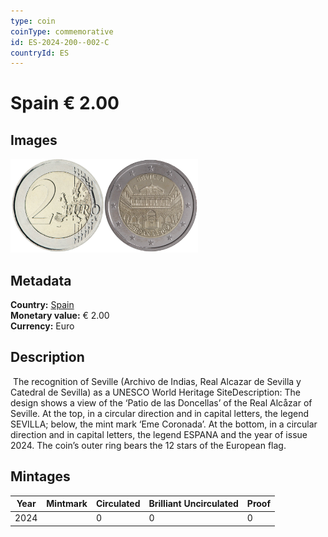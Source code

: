 ```yaml
---
type: coin
coinType: commemorative
id: ES-2024-200--002-C
countryId: ES
---
```


# Spain € 2.00

## Images

<img src="../../Images/common-2007-200.png" height="150" alt="Front image"><img src="Images/ES-2024-200-002.png" height="150" alt="Back image">

## Metadata

**Country:** [Spain](../../Countries/Spain/index.md)\
**Monetary value:** € 2.00\
**Currency:** Euro

## Description
&nbsp;The recognition of Seville (Archivo de Indias, Real Alcazar de Sevilla y Catedral de Sevilla) as a UNESCO World Heritage SiteDescription:&nbsp;The design shows a view of the ‘Patio de las Doncellas’ of the Real Alcåzar of Seville. At the top, in a circular direction and in capital letters, the legend SEVILLA; below, the mint mark ‘Eme Coronada’. At the bottom, in a circular direction and in capital letters, the legend ESPANA and the year of issue 2024. The coin’s outer ring bears the 12 stars of the European flag.

## Mintages

| Year | Mintmark | Circulated | Brilliant Uncirculated | Proof |
| ---- | -------- | ---------- | ---------------------- | ----- |
| 2024 | | 0 | 0 | 0 |
